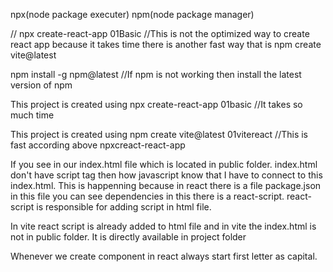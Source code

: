 <!-- How to create react app -->
npx(node package executer)
npm(node package manager)

// npx create-react-app 01Basic         //This is not the optimized way to create react app because it takes time there is another fast way that is npm create vite@latest

npm install -g npm@latest       //If npm is not working then install the latest version of npm


<!-- 01basic -->
This project is created using npx create-react-app 01basic                    //It takes so much time

<!-- 01vitereact -->
This project is created using npm create vite@latest 01vitereact            //This is fast according above  npxcreact-react-app


<!-- Flow of react  -->

If you see in our index.html file which is located in public folder. index.html don't have script tag then how javascript know that I have to connect to this index.html. This is happenning because in react there is a file package.json in this file you can see dependencies in this there is a react-script. react-script is responsible for adding script in html file. 

<!-- Flow of react with vite react -->
In vite react script is already added to html file and in vite the index.html is not in public folder. It is directly available in project folder

<!-- Name convention in react -->
Whenever we create component in react always start first letter as capital.